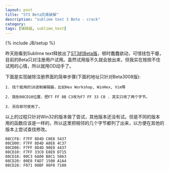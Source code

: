 ```yaml
---
layout: post
title: "ST3 Beta完美破解"
description: "sublime text 3 Beta - crack"
category: 
tags: [编辑器, sublime_text]
---
```

{% include JB/setup %}

昨天刚看到Sublime text释放出了[ST3的Beta版](http://www.sublimetext.com/3)，顿时蠢蠢欲动，可惜钱包干瘪， 目前的Beta只对注册用户试用。虽然试用版不久就会放出来，但我实在按捺不住试用的心情，所以就用OD动手了。

下面是实现破除注册界面的简单步骤(下面的地址只针对Beta3008版):

	1. 找个能用的16进制编辑器，比如Hex Workshop, WinHex, Vim等

	2. 跳到08CD10位置，把F7 FF 8B C3改为F7 FF 33 C0 . 其实只改了两个字节。

	3. 另存即可使用了。

以上的过程只针对Win32的版本做了尝试，其他版本还没有试。但是不同的版本用的函数应该是一样的，所以这里把相邻的几个字节都列了出来，以方便在其他的版本上尝试查找修改。

	08CCF8: F7FF 8D4D C0E8 5437
	08CD00: F7FF 8D4D A8E8 4C37
	08CD08: F7FF 8D4D 90E8 4437
	08CD10: F7FF 33C0 E8E9 D715
	08CD18: 00C3 6A00 B8C1 5863
	08CD20: 00E8 FAD7 1500 A1A4
	08CD28: F071 00BF 98F0 7100


